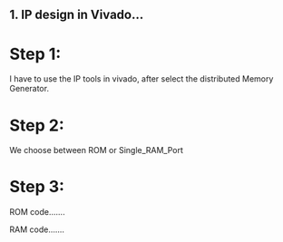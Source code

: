 ## 1. IP design in Vivado...
# Step 1:
I have to use the IP tools in vivado, after select the distributed Memory  Generator.

# Step 2:
We choose between ROM or Single_RAM_Port


# Step 3:
ROM code.......

RAM code.......





